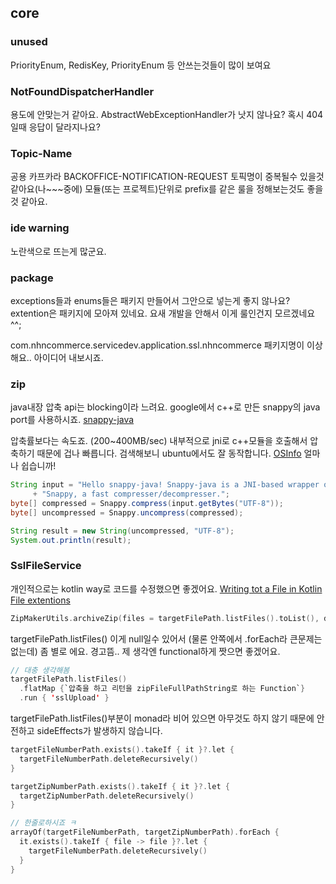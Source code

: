 ## core
### unused
PriorityEnum, RedisKey, PriorityEnum 등 안쓰는것들이 많이 보여요

### NotFoundDispatcherHandler
용도에 안맞는거 같아요.
AbstractWebExceptionHandler가 낫지 않나요? 혹시 404일때 응답이 달라지나요?

### Topic-Name
공용 카프카라 BACKOFFICE-NOTIFICATION-REQUEST 토픽명이 중복될수 있을것 같아요(나~~~중에)
모듈(또는 프로젝트)단위로 prefix를 같은 룰을 정해보는것도 좋을것 같아요.

### ide warning
노란색으로 뜨는게 많군요.

### package
exceptions들과 enums들은 패키지 만들어서 그안으로 넣는게 좋지 않나요? 
extention은 패키지에 모아져 있네요.
요새 개발을 안해서 이게 룰인건지 모르겠네요 ^^;

com.nhncommerce.servicedev.application.ssl.nhncommerce 패키지명이 이상해요..
아이디어 내보시죠.

### zip
java내장 압축 api는 blocking이라 느려요.
google에서 c++로 만든 snappy의 java port를 사용하시죠.
[snappy-java](https://github.com/xerial/snappy-java)

압축률보다는 속도죠. (200~400MB/sec)
내부적으로 jni로 c++모듈을 호출해서 압축하기 때문에 겁나 빠릅니다.
검색해보니 ubuntu에서도 잘 동작합니다. [OSInfo](https://github.com/xerial/snappy-java/blob/master/src/main/java/org/xerial/snappy/OSInfo.java)
얼마나 쉽습니까!
```java
String input = "Hello snappy-java! Snappy-java is a JNI-based wrapper of "
     + "Snappy, a fast compresser/decompresser.";
byte[] compressed = Snappy.compress(input.getBytes("UTF-8"));
byte[] uncompressed = Snappy.uncompress(compressed);

String result = new String(uncompressed, "UTF-8");
System.out.println(result);
```

### SslFileService
개인적으로는 kotlin way로 코드를 수정했으면 좋겠어요.
[Writing tot a File in Kotlin](https://www.baeldung.com/kotlin/write-file)
[File extentions](FileReadWrite.kt)

```kotlin
ZipMakerUtils.archiveZip(files = targetFilePath.listFiles().toList(), destination = File(zipFileFullPathString))
```
targetFilePath.listFiles() 이게 null일수 있어서 (물론 안쪽에서 .forEach라 큰문제는 없는데) 좀 별로 에요. 경고뜸..
제 생각엔 functional하게 짯으면 좋겠어요.
```kotlin
// 대충 생각해봄
targetFilePath.listFiles()
  .flatMap {`압축을 하고 리턴을 zipFileFullPathString로 하는 Function`}
  .run { 'sslUpload' }
```
targetFilePath.listFiles()부분이 monad라 비어 있으면 아무것도 하지 않기 때문에 안전하고 sideEffects가 발생하지 않습니다.


```kotlin
targetFileNumberPath.exists().takeIf { it }?.let {
  targetFileNumberPath.deleteRecursively()
} 

targetZipNumberPath.exists().takeIf { it }?.let {
  targetZipNumberPath.deleteRecursively()
}

// 한줄로하시죠 ㅋ
arrayOf(targetFileNumberPath, targetZipNumberPath).forEach {
  it.exists().takeIf { file -> file }?.let {
    targetFileNumberPath.deleteRecursively()
  }
}
```










